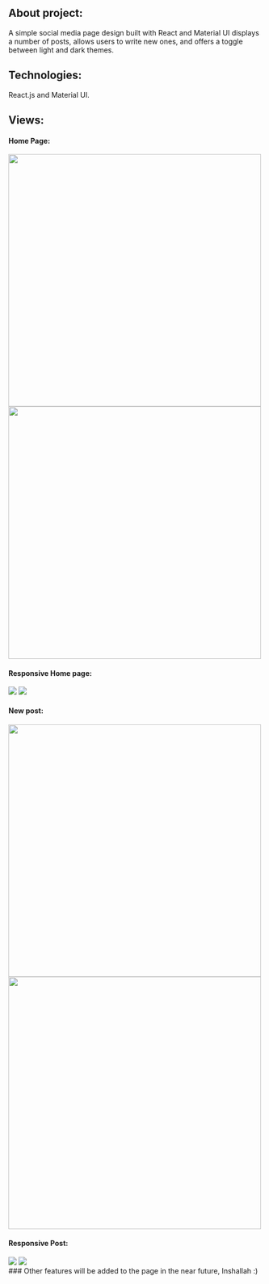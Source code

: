 ## About project:
A simple social media page design built with React and Material UI displays a number of posts, allows users to write new ones, and offers a toggle between light and dark themes.
## Technologies:
React.js and Material UI.
## Views:

#### Home Page:
<div>
<img src="https://user-images.githubusercontent.com/81569702/215872315-d9b87ecc-87ad-4ba5-8bcc-02020291080d.PNG"  width="500" />
<img src="https://user-images.githubusercontent.com/81569702/215872321-2ae403da-5510-4a00-81eb-6165890748fd.PNG" width="500" />
</div>

#### Responsive Home page:
<div>
<img src="https://user-images.githubusercontent.com/81569702/215873401-92c279a8-50d4-4c2c-96b2-b47a65bd581c.PNG"   />
<img src="https://user-images.githubusercontent.com/81569702/215873392-fe9d24bd-300c-4eb9-bb19-2bed833bd4d0.PNG" />
</div>
  
#### New post:
<div>
<img src="https://user-images.githubusercontent.com/81569702/215874313-350f8316-a224-47a4-952b-df8c0b8c6a07.PNG"  width="500" />
<img src="https://user-images.githubusercontent.com/81569702/215874306-e198a090-ac38-4b2d-ad70-dd87215efa23.PNG" width="500" />
</div>

#### Responsive Post:
<div>
<img src="https://user-images.githubusercontent.com/81569702/215873396-2cfbb19f-2dc1-4ed9-aae6-2eb7bbe1d521.PNG"   />
<img src="https://user-images.githubusercontent.com/81569702/215873389-ad510489-8f41-401f-b6f8-c794aa2b4a52.PNG" />
</div>
### Other features will be added to the page in the near future, Inshallah :)
